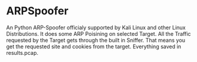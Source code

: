 # ARPSpoofer
An Python ARP-Spoofer officialy supported by Kali Linux and other Linux Distributions.
It does some ARP Poisining on selected Target. All the Traffic requested by the Target gets through the built in Sniffer. That means you get the requested site and cookies from the target. Everything saved in results.pcap.
